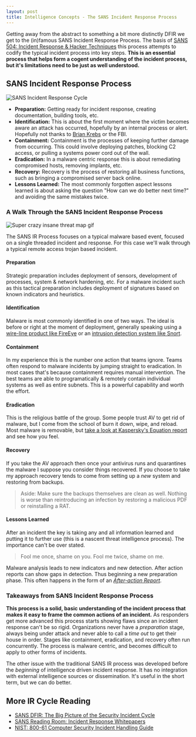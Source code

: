 ```yaml
---
layout: post
title: Intelligence Concepts - The SANS Incident Response Process
---
```


Getting away from the abstract to something a bit more distinctly DFIR we get to the (in)famous SANS Incident Response Process. The basis of [SANS 504: Incident Response & Hacker Techniques](http://www.sans.org/course/hacker-techniques-exploits-incident-handling) this process attempts to codify the typical incident process into key steps. __This is an essential process that helps form a cogent understanding of the incident process, but it's limitations need to be just as well understood.__

## SANS Incident Response Process

![SANS Incident Response Cycle](https://docs.google.com/drawings/d/14qSo8_WYzAckSxvwLF7FzRyC_FP1JjWC0Og2UQz8YVU/pub?w=480&h=360)

- __Preparation:__ Getting ready for incident response, creating documentation, building tools, etc.
- __Identification:__ This is about the first moment where the victim becomes aware an attack has occurred, hopefully by an internal process or alert. Hopefully not thanks to [Brian Krebs](http://krebsonsecurity.com) or the FBI.  
- __Containment:__ Containment is the processes of keeping further damage from occurring. This could involve deploying patches, blocking C2 access, or pulling a systems power cord out of the wall.
- __Eradication:__ In a malware centric response this is about remediating compromised hosts, removing implants, etc.
- __Recovery:__ Recovery is the process of restoring all business functions, such as bringing a compromised server back online.
- __Lessons Learned:__ The most commonly forgotten aspect lessons learned is about asking the question "How can we do better next time?" and avoiding the same mistakes twice.

### A Walk Through the SANS Incident Response Process

![Super crazy insane threat map gif](http://static6.businessinsider.com/image/534d67c369bedd8736106b02/india.gif)

The SANS IR Process focuses on a typical malware based event, focused on a single threaded incident and response. For this case we'll walk through a typical remote access trojan based incident.

#### <i class="fa fa-angle-double-right"></i> Preparation
Strategic preparation includes deployment of sensors, development of processes, system & network hardening, etc. For a malware incident such as this tactical preparation includes deployment of signatures based on known indicators and heuristics.

#### <i class="fa fa-angle-double-right"></i> Identification
Malware is most commonly identified in one of two ways. The ideal is before or right at the moment of deployment, generally speaking using a [wire-line product like FireEye](https://www.fireeye.com/products/nx-network-security-products.html) or an [intrusion detection system like Snort](https://www.snort.org/).

#### <i class="fa fa-angle-double-right"></i> Containment
In my experience this is the number one action that teams ignore. Teams often respond to malware incidents by jumping straight to eradication. In most cases that's because containment requires manual intervention. The best teams are able to programatically & remotely contain individual systems as well as entire subnets. This is a powerful capability and worth the effort.

#### <i class="fa fa-angle-double-right"></i> Eradication
This is the religious battle of the group. Some people trust AV to get rid of malware, but I come from the school of burn it down, wipe, and reload. Most malware is removable, but [take a look at Kaspersky's Equation report](https://blog.kaspersky.com/equation-hdd-malware/7623/) and see how you feel.

#### <i class="fa fa-angle-double-right"></i> Recovery
If you take the AV approach then once your antivirus runs and quarantines the malware I suppose you consider things recovered. If you choose to take my approach recovery tends to come from setting up a _new_ system and restoring from backups.

> Aside: Make sure the backups themselves are clean as well. Nothing is worse than reintroducing an infection by restoring a malicious PDF or reinstalling a RAT.

#### <i class="fa fa-angle-double-right"></i> Lessons Learned
After an incident the key is taking any and all information learned and putting it to further use (this is a nascent threat intelligence process). The importance can't be over stated.

> <i class="fa fa-quote-left fa-3x pull-left"></i>Fool me once, shame on you. Fool me twice, shame on me.

Malware analysis leads to new indicators and new detection. After action reports can show gaps in detection. Thus beginning a new preparation phase. This often happens in the form of an [_After-action Report_](http://en.wikipedia.org/wiki/After-action_review).

### Takeaways from SANS Incident Response Process

__This process is a solid, basic understanding of the incident process that makes it easy to frame the common actions of an incident.__ As responders get more advanced this process starts showing flaws since an incident response can't be so rigid. Organizations never have a _preparation_ stage, always being under attack and never able to call a _time out_ to get their house in order. Stages like containment, eradication, and recovery often run concurrently. The process is malware centric, and becomes difficult to apply to other forms of incidents.

The other issue with the traditional SANS IR process was developed before the _beginning_ of intelligence driven incident response. It has no integration with external intelligence sources or dissemination. It's useful in the short term, but we can do better.

## More IR Cycle Reading
- [SANS DFIR: The Big Picture of the Security Incident Cycle](http://digital-forensics.sans.org/blog/2010/09/27/digital-forensics-security-incident-cycle/)
- [SANS Reading Room: Incident Response Whitepapers](http://www.sans.org/reading-room/whitepapers/incident)
- [NIST: 800-61 Computer Security Incident Handling Guide](http://nvlpubs.nist.gov/nistpubs/SpecialPublications/NIST.SP.800-61r2.pdf)
